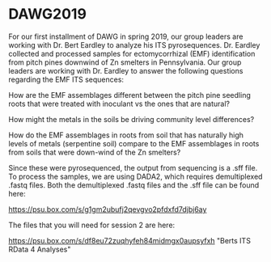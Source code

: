 # DAWG2019

For our first installment of DAWG in spring 2019, our group leaders are working with Dr. Bert Eardley to analyze his ITS pyrosequences. Dr. Eardley collected and processed samples for ectomycorrhizal (EMF) identification from pitch pines downwind of Zn smelters in Pennsylvania. Our group leaders are working with Dr. Eardley to answer the following questions regarding the EMF ITS sequences:

How are the EMF assemblages different between the pitch pine seedling roots that were treated with inoculant vs the ones that are natural? 

How might the metals in the soils be driving community level differences?

How do the EMF assemblages in roots from soil that has naturally high levels of metals (serpentine soil) compare to the EMF assemblages in roots from soils that were down-wind of the Zn smelters?

Since these were pyrosequenced, the output from sequencing is a .sff file. To process the samples, we are using DADA2, which requires demultiplexed .fastq files. Both the demultiplexed .fastq files and the .sff file can be found here: 

https://psu.box.com/s/g1gm2ubufj2qevgvo2pfdxfd7djbj6ay



The files that you will need for session 2 are here:

https://psu.box.com/s/df8eu72zuqhyfeh84midmgx0aupsyfxh "Berts ITS RData 4 Analyses"


